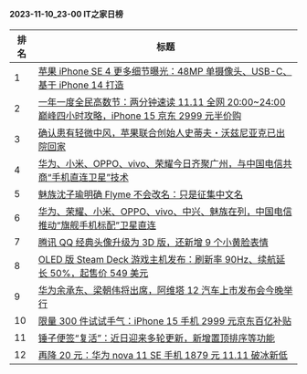 #### 2023-11-10_23-00  IT之家日榜

| 排名 | 标题|
| --- | ---|
| 1 | [苹果 iPhone SE 4 更多细节曝光：48MP 单摄像头、USB-C、基于 iPhone 14 打造](https://www.ithome.com/0/731/441.htm) |
| 2 | [一年一度全民高数节：两分钟速读 11.11 全网 20:00~24:00 巅峰四小时攻略，iPhone 15 京东 2999 元半价购](https://www.ithome.com/0/731/631.htm) |
| 3 | [确认患有轻微中风，苹果联合创始人史蒂夫・沃兹尼亚克已出院回家](https://www.ithome.com/0/731/449.htm) |
| 4 | [华为、小米、OPPO、vivo、荣耀今日齐聚广州，与中国电信共商“手机直连卫星”技术](https://www.ithome.com/0/731/463.htm) |
| 5 | [魅族沈子瑜明确 Flyme 不会改名：只是征集中文名](https://www.ithome.com/0/731/412.htm) |
| 6 | [华为、荣耀、小米、OPPO、vivo、中兴、魅族在列，中国电信推动“旗舰手机标配”卫星直连](https://www.ithome.com/0/731/639.htm) |
| 7 | [腾讯 QQ 经典头像升级为 3D 版，还新增 9 个小黄脸表情](https://www.ithome.com/0/731/542.htm) |
| 8 | [OLED 版 Steam Deck 游戏主机发布：刷新率 90Hz、续航延长 50%，起售价 549 美元](https://www.ithome.com/0/731/433.htm) |
| 9 | [华为余承东、梁朝伟将出席，阿维塔 12 汽车上市发布会今晚举行](https://www.ithome.com/0/731/557.htm) |
| 10 | [限量 300 件试试手气：iPhone 15 手机 2999 元京东百亿补贴](https://www.ithome.com/0/731/686.htm) |
| 11 | [锤子便签“复活”：近日迎来多轮更新，新增置顶排序等功能](https://www.ithome.com/0/731/540.htm) |
| 12 | [再降 20 元：华为 nova 11 SE 手机 1879 元 11.11 破冰新低](https://www.ithome.com/0/731/637.htm) |

